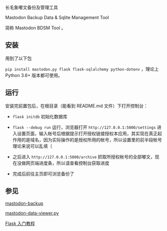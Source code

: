 长毛象嘟文备份及管理工具

Mastodon Backup Data & Sqlite Management Tool

简称  Mastodon BDSM Tool 。

## 安装
用到了以下包

`pip install mastodon.py flask flask-sqlalchemy python-dotenv` ，理论上 Python 3.6+ 版本都可使用。


## 运行
安装完前置包后，在根目录（能看到 README.md 文件）下打开控制台：

- `flask initdb` 初始化数据库

- `flask --debug run` 运行，浏览器打开 `http://127.0.0.1:5000/settings` 进入设置页面，输入帐号后根据提示打开授权链接授权本应用，其实现在真正起作用的是域名，因为实际操作的是授权所用的帐号，所以设置里的前半段帐号理论来说可以乱填（

- 之后进入 `http://127.0.0.1:5000/archive` 抓取所授权帐号的全部嘟文，现在没做网页端进度条，所以请查看控制台获取进度

- 完成后前往主页即可浏览备份了

## 参见

[mastodon-backup](https://github.com/kensanata/mastodon-backup)

[mastodon-data-viewer.py](https://github.com/blackle/mastodon-data-viewer.py)

[Flask 入门教程](https://tutorial.helloflask.com/)
